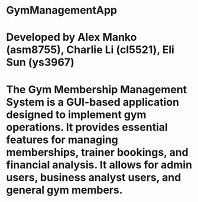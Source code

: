 # GymManagementApp
# Developed by Alex Manko (asm8755), Charlie Li (cl5521), Eli Sun (ys3967)
# The Gym Membership Management System is a GUI-based application designed to implement gym operations. It provides essential features for managing memberships, trainer bookings, and financial analysis. It allows for admin users, business analyst users, and general gym members.